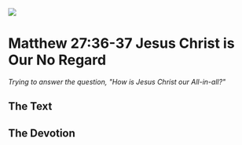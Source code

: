 <img class="intro-right" src="/images/art-matthew.jpg">

# Matthew 27:36-37 Jesus Christ is Our No Regard

*Trying to answer the question, "How is Jesus Christ our All-in-all?"*

## The Text

## The Devotion